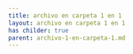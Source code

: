 ```yaml
---
title: archivo en carpeta 1 en 1
layout: archivo en carpeta 1 en 1
has childer: true
parent: archivo-1-en-carpeta-1.md
---
```

